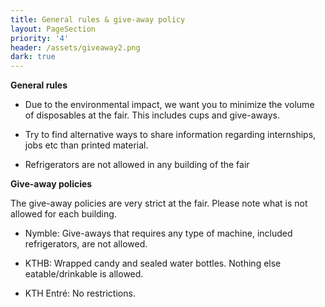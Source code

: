 ```yaml
---
title: General rules & give-away policy
layout: PageSection
priority: '4'
header: /assets/giveaway2.png
dark: true
---
```

**General rules**

* Due to the environmental impact, we want you to minimize the volume of disposables at the fair. This includes cups and give-aways.

* Try to find alternative ways to share information regarding internships, jobs etc than printed material.

* Refrigerators are not allowed in any building of the fair

**Give-away policies**

The give-away policies are very strict at the fair. Please note what is not allowed for each building.

* Nymble: Give-aways that requires any type of machine, included refrigerators, are not allowed.

* KTHB: Wrapped candy and sealed water bottles. Nothing else eatable/drinkable is allowed.

* KTH Entré: No restrictions.

